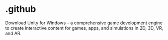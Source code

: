 # .github
Download Unity for Windows – a comprehensive game development engine to create interactive content for games, apps, and simulations in 2D, 3D, VR, and AR.
